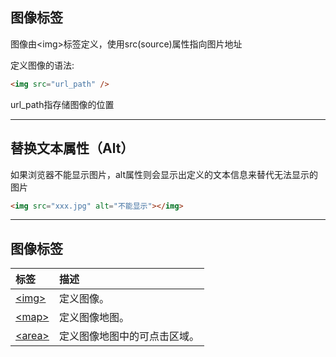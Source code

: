 ## 图像标签

图像由&lt;img&gt;标签定义，使用src\(source\)属性指向图片地址

定义图像的语法:

```HTML
<img src="url_path" />
```

url\_path指存储图像的位置

---

## 替换文本属性（Alt）

如果浏览器不能显示图片，alt属性则会显示出定义的文本信息来替代无法显示的图片

```HTML
<img src="xxx.jpg" alt="不能显示"></img>
```

---

##  图像标签

| 标签 | 描述 |
| :--- | :--- |
| [&lt;img&gt;](http://www.w3school.com.cn/tags/tag_img.asp) | 定义图像。 |
| [&lt;map&gt;](http://www.w3school.com.cn/tags/tag_map.asp) | 定义图像地图。 |
| [&lt;area&gt;](http://www.w3school.com.cn/tags/tag_area.asp) | 定义图像地图中的可点击区域。 |



